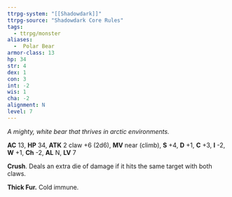 ```yaml
---
ttrpg-system: "[[Shadowdark]]"
ttrpg-source: "Shadowdark Core Rules"
tags:
  - ttrpg/monster
aliases:
  -  Polar Bear
armor-class: 13
hp: 34
str: 4
dex: 1
con: 3
int: -2
wis: 1
cha: -2
alignment: N
level: 7
---
```


_A mighty, white bear that thrives in arctic environments._

**AC** 13, **HP** 34, **ATK** 2 claw +6 (2d6), **MV** near (climb), **S** +4, **D** +1, **C** +3, **I** -2, **W** +1, **Ch** -2, **AL** N, **LV** 7

**Crush**. Deals an extra die of damage if it hits the same target with both claws.

**Thick Fur.** Cold immune.


